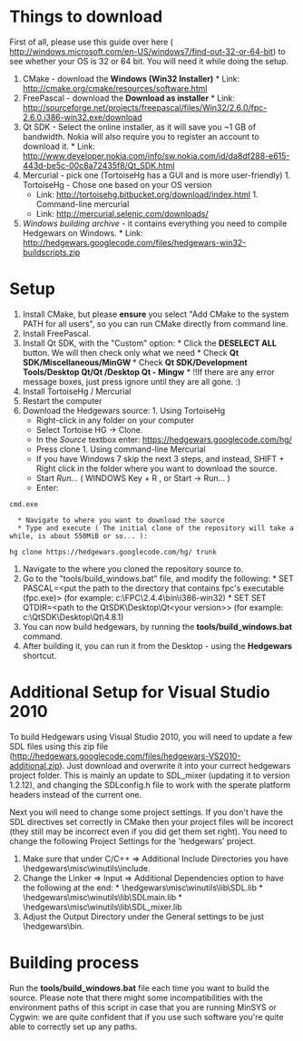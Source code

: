 # Things to download #
First of all, please use this guide over here ( http://windows.microsoft.com/en-US/windows7/find-out-32-or-64-bit) to see whether your OS is 32 or 64 bit. You will need it while doing the setup.

  1. CMake - download the **Windows (Win32 Installer)**
    * Link: http://cmake.org/cmake/resources/software.html
  1. FreePascal - download the **Download as installer**
    * Link: http://sourceforge.net/projects/freepascal/files/Win32/2.6.0/fpc-2.6.0.i386-win32.exe/download
  1. Qt SDK - Select the online installer, as it will save you ~1 GB of bandwidth. Nokia will also require you to register an account to download it.
    * Link: http://www.developer.nokia.com/info/sw.nokia.com/id/da8df288-e615-443d-be5c-00c8a72435f8/Qt_SDK.html
  1. Mercurial - pick one (TortoiseHg has a GUI and is more user-friendly)
    1. TortoiseHg - Chose one based on your OS version
      * Link: http://tortoisehg.bitbucket.org/download/index.html
    1. Command-line mercurial
      * Link: http://mercurial.selenic.com/downloads/
  1. _Windows building archive_ - it contains everything you need to compile Hedgewars on Windows.
    * Link: http://hedgewars.googlecode.com/files/hedgewars-win32-buildscripts.zip

# Setup #
  1. Install CMake, but please **ensure** you select "Add CMake to the system PATH for all users", so you can run CMake directly from command line.
  1. Install FreePascal.
  1. Install Qt SDK, with the "Custom" option:
    * Click the **DESELECT ALL** button. We will then check only what we need
    * Check **Qt SDK/Miscellaneous/MinGW <any version>**
    * Check **Qt SDK/Development Tools/Desktop Qt/Qt <newest version>/Desktop Qt <newest version> - Mingw**
    * !!If there are any error message boxes, just press ignore until they are all gone. :)
  1. Install TortoiseHg / Mercurial
  1. Restart the computer
  1. Download the Hedgewars source:
    1. Using TortoiseHg
      * Right-click in any folder on your computer
      * Select Tortoise HG -> Clone.
      * In the _Source_ textbox enter: https://hedgewars.googlecode.com/hg/
      * Press clone
    1. Using command-line Mercurial
      * If you have Windows 7 skip the next 3 steps, and instead, SHIFT + Right click in the folder where you want to download the source.
      * Start _Run..._ ( WINDOWS Key + R , or Start -> Run... )
      * Enter:
```
cmd.exe
```
      * Navigate to where you want to download the source
      * Type and execute ( The initial clone of the repository will take a while, is about 550MiB or so... ):
```
hg clone https://hedgewars.googlecode.com/hg/ trunk
```
  1. Navigate to the where you cloned the repository source to.
  1. Go to the "tools/build\_windows.bat" file, and modify the following:
    * SET PASCAL=<put the path to the directory that contains fpc's executable (fpc.exe)> (for example: c:\FPC\2.4.4\bin\i386-win32\)
    * SET SET QTDIR=<path to the QtSDK\Desktop\Qt\<your version>> (for example: c:\QtSDK\Desktop\Qt\4.8.1\)
  1. You can now build hedgewars, by running the **tools/build\_windows.bat** command.
  1. After building it, you can run it from the Desktop - using the **Hedgewars** shortcut.

# Additional Setup for Visual Studio 2010 #
To build Hedgewars using Visual Studio 2010, you will need to update a few SDL files using this zip file (http://hedgewars.googlecode.com/files/hedgewars-VS2010-additional.zip). Just download and overwrite it into your currect hedgewars project folder. This is mainly an update to SDL\_mixer (updating it to version 1.2.12), and changing the SDLconfig.h file to work with the sperate platform headers instead of the current one.

Next you will need to change some project settings. If you don't have the SDL directives set correctly in CMake then your project files will be incorect (they still may be incorrect even if you did get them set right). You need to change the following Project Settings for the 'hedgewars' project.
  1. Make sure that under C/C++ => Additional Include Directories you have \hedgewars\misc\winutils\include\.
  1. Change the Linker => Input => Additional Dependencies option to have the following at the end:
    * \hedgewars\misc\winutils\lib\SDL.lib
    * \hedgewars\misc\winutils\lib\SDLmain.lib
    * \hedgewars\misc\winutils\lib\SDL\_mixer.lib
  1. Adjust the Output Directory under the General settings to be just \hedgewars\bin\.

# Building process #
Run the **tools/build\_windows.bat** file each time you want to build the source. Please note that there might some incompatibilities with the environment paths of this script in case that you are running MinSYS or Cygwin: we are quite confident that if you use such software you're quite able to correctly set up any paths.